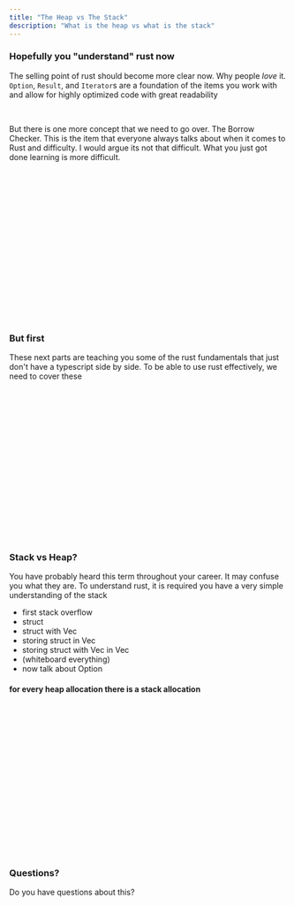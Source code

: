 ```yaml
---
title: "The Heap vs The Stack"
description: "What is the heap vs what is the stack"
---
```


### Hopefully you "understand" rust now
The selling point of rust should become more clear now.  Why people _love_ it.
`Option`, `Result`, and `Iterator`s are a foundation of the items you work with
and allow for highly optimized code with great readability

<br />

But there is one more concept that we need to go over.  The Borrow Checker.
This is the item that everyone always talks about when it comes to Rust and
difficulty.  I would argue its not that difficult.  What you just got done
learning is more difficult.

<br />
<br />
<br />
<br />
<br />
<br />
<br />
<br />
<br />
<br />
<br />
<br />
<br />
<br />
<br />
<br />

### But first
These next parts are teaching you some of the rust fundamentals that just don't
have a typescript side by side.  To be able to use rust effectively, we need to
cover these

<br />
<br />
<br />
<br />
<br />
<br />
<br />
<br />
<br />
<br />
<br />
<br />
<br />
<br />
<br />
<br />

### Stack vs Heap?
You have probably heard this term throughout your career.  It may confuse you
what they are.  To understand rust, it is required you have a very simple
understanding of the stack

* first stack overflow
* struct
* struct with Vec
* storing struct in Vec
* storing struct with Vec in Vec
* (whiteboard everything)
* now talk about Option<T>

#### **for every heap allocation there is a stack allocation**

<br />
<br />
<br />
<br />
<br />
<br />
<br />
<br />
<br />
<br />
<br />
<br />
<br />
<br />
<br />
<br />

### Questions?
Do you have questions about this?

<br />
<br />
<br />
<br />
<br />
<br />
<br />
<br />
<br />
<br />
<br />
<br />
<br />
<br />
<br />
<br />

